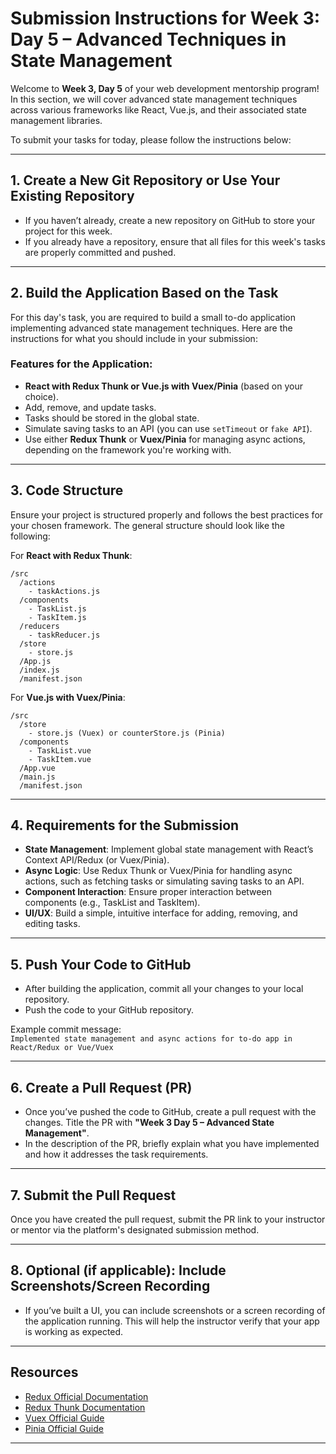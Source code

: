 # **Submission Instructions for Week 3: Day 5 – Advanced Techniques in State Management**

Welcome to **Week 3, Day 5** of your web development mentorship program! In this section, we will cover advanced state management techniques across various frameworks like React, Vue.js, and their associated state management libraries. 

To submit your tasks for today, please follow the instructions below:

---

## **1. Create a New Git Repository or Use Your Existing Repository**
- If you haven’t already, create a new repository on GitHub to store your project for this week.
- If you already have a repository, ensure that all files for this week's tasks are properly committed and pushed.

---

## **2. Build the Application Based on the Task**
For this day's task, you are required to build a small to-do application implementing advanced state management techniques. Here are the instructions for what you should include in your submission:

### **Features for the Application:**
- **React with Redux Thunk or Vue.js with Vuex/Pinia** (based on your choice).
- Add, remove, and update tasks.
- Tasks should be stored in the global state.
- Simulate saving tasks to an API (you can use `setTimeout` or `fake API`).
- Use either **Redux Thunk** or **Vuex/Pinia** for managing async actions, depending on the framework you're working with.

---

## **3. Code Structure**
Ensure your project is structured properly and follows the best practices for your chosen framework. The general structure should look like the following:

For **React with Redux Thunk**:
```plaintext
/src
  /actions
    - taskActions.js
  /components
    - TaskList.js
    - TaskItem.js
  /reducers
    - taskReducer.js
  /store
    - store.js
  /App.js
  /index.js
  /manifest.json
```

For **Vue.js with Vuex/Pinia**:
```plaintext
/src
  /store
    - store.js (Vuex) or counterStore.js (Pinia)
  /components
    - TaskList.vue
    - TaskItem.vue
  /App.vue
  /main.js
  /manifest.json
```

---

## **4. Requirements for the Submission**
- **State Management**: Implement global state management with React’s Context API/Redux (or Vuex/Pinia).
- **Async Logic**: Use Redux Thunk or Vuex/Pinia for handling async actions, such as fetching tasks or simulating saving tasks to an API.
- **Component Interaction**: Ensure proper interaction between components (e.g., TaskList and TaskItem).
- **UI/UX**: Build a simple, intuitive interface for adding, removing, and editing tasks.

---

## **5. Push Your Code to GitHub**
- After building the application, commit all your changes to your local repository.
- Push the code to your GitHub repository.

Example commit message:  
`Implemented state management and async actions for to-do app in React/Redux or Vue/Vuex`

---

## **6. Create a Pull Request (PR)**
- Once you’ve pushed the code to GitHub, create a pull request with the changes. Title the PR with **"Week 3 Day 5 – Advanced State Management"**.
- In the description of the PR, briefly explain what you have implemented and how it addresses the task requirements.

---

## **7. Submit the Pull Request**
Once you have created the pull request, submit the PR link to your instructor or mentor via the platform's designated submission method.

---

## **8. Optional (if applicable): Include Screenshots/Screen Recording**
- If you’ve built a UI, you can include screenshots or a screen recording of the application running. This will help the instructor verify that your app is working as expected.

---

## **Resources**
- [Redux Official Documentation](https://redux.js.org/)
- [Redux Thunk Documentation](https://github.com/reduxjs/redux-thunk)
- [Vuex Official Guide](https://vuex.vuejs.org/)
- [Pinia Official Guide](https://pinia.vuejs.org/)

---

